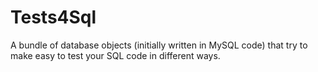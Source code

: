 Tests4Sql
=========

A bundle of database objects (initially written in MySQL code) that try to make easy to test your SQL code in different ways.
